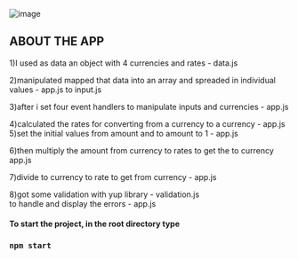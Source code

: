 ![image](https://user-images.githubusercontent.com/74906337/151119509-adbaf1ea-08c7-4c39-aeb8-ae348520953d.png)

## ABOUT THE APP 
1)I used as data an object with 4 currencies and rates - data.js

2)manipulated mapped that data into an array and spreaded in individual values - app.js to input.js

3)after i set four event handlers to manipulate inputs and currencies - app.js

4)calculated the rates for converting from a currency to a currency - app.js
5)set the initial values from amount and to amount to 1 - app.js

6)then multiply the amount from currency to rates to get the to currency app.js

7)divide to currency to rate to get from currency - app.js

8)got some validation with yup library - validation.js   
to handle and display the errors - app.js 

#### To start the project, in the root directory type 

### `npm start`

